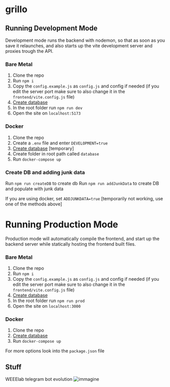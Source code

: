 # grillo


## Running Development Mode

Development mode runs the backend with nodemon, so that as soon as you save it relaunches, and also starts up the vite development server and proxies trough the API.

### Bare Metal
1. Clone the repo
2. Run `npm i`
3. Copy the `config.example.js` as `config.js` and config if needed (if you edit the server port make sure to also change it in the `frontend/vite.config.js` file)
4. [Create database](#create-db-and-adding-junk-data)
5. In the root folder run `npm run dev`
6. Open the site on `localhost:5173`

### Docker
1. Clone the repo
2. Create a `.env` file and enter `DEVELOPMENT=true`
3. [Create database](#create-db-and-adding-junk-data) [temporary]
4. Create folder in root path called `database`
5. Run `docker-compose up`

### Create DB and adding junk data

Run `npm run createDB` to create db
Run `npm run addJunkData` to create DB and populate with junk data

If you are using docker, set `ADDJUNKDATA=true` [temporarily not working, use one of the methods above]



# Running Production Mode

Production mode will automatically compile the frontend, and start up the backend server while statically hosting the frontend built files.

### Bare Metal
1. Clone the repo
2. Run `npm i`
3. Copy the `config.example.js` as `config.js` and config if needed (if you edit the server port make sure to also change it in the `frontend/vite.config.js` file)
4. [Create database](#create-db-and-adding-junk-data)
5. In the root folder run `npm run prod`
6. Open the site on `localhost:3000`

### Docker
1. Clone the repo
2. [Create database](#create-db-and-adding-junk-data)
3. Run `docker-compose up`


For more options look into the `package.json` file


## Stuff
WEEElab telegram bot evolution
![immagine](https://github.com/WEEE-Open/grillo/assets/43443041/351b0317-4092-401f-a56f-2fe6c3902659)
